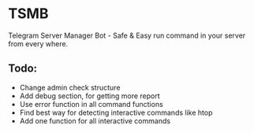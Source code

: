 # TSMB
Telegram Server Manager Bot - Safe &amp; Easy run command in your server from every where.


## Todo:
* Change admin check structure
* Add debug section, for getting more report
* Use error function in all command functions
* Find best way for detecting interactive commands like htop
* Add one function for all interactive commands
